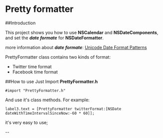 Pretty formatter
=========

##Introduction

This project shows you how to use **NSCalendar** and **NSDateComponents**, and set the ***date formate*** for **NSDateFormatter**.

more information about ***date formate***:
[Unicode Date Format Patterns](http://unicode.org/reports/tr35/tr35-6.html#Date_Format_Patterns "Optional Title")

PrettyFormatter class contains two kinds of format:
* Twitter time format
* Facebook time format

##How to use
Just Import **PrettyFormatter.h**

```objc
#import "PrettyFormatter.h"
```


And use it's class methods. For example:
```objc
label3.text = [PrettyFormatter twitterFormat:[NSDate dateWithTimeIntervalSinceNow:-60 * 60]];
```

it's very easy to use;

--

